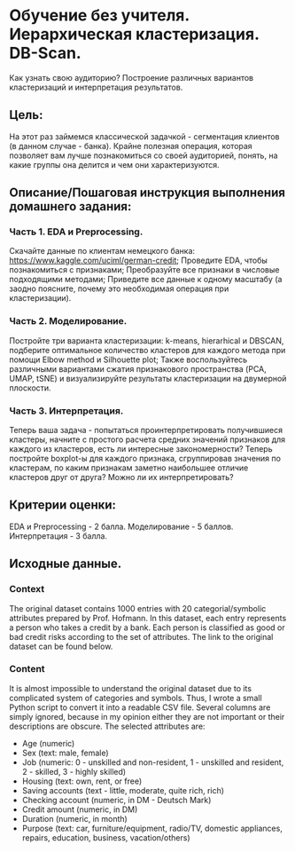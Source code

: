 # Обучение без учителя. Иерархическая кластеризация. DB-Scan.

Как узнать свою аудиторию? Построение различных вариантов кластеризаций и интерпретация результатов.

## Цель:
На этот раз займемся классической задачкой - сегментация клиентов (в данном случае - банка). Крайне полезная операция, которая позволяет вам лучше познакомиться со своей аудиторией, понять, на какие группы она делится и чем они характеризуются.


## Описание/Пошаговая инструкция выполнения домашнего задания:
### Часть 1. EDA и Preprocessing.

Скачайте данные по клиентам немецкого банка: https://www.kaggle.com/uciml/german-credit;
Проведите EDA, чтобы познакомиться с признаками;
Преобразуйте все признаки в числовые подходящими методами;
Приведите все данные к одному масштабу (а заодно поясните, почему это необходимая операция при кластеризации).

### Часть 2. Моделирование.

Постройте три варианта кластеризации: k-means, hierarhical и DBSCAN, подберите оптимальное количество кластеров для каждого метода при помощи Elbow method и Silhouette plot;
Также воспользуйтесь различными вариантами сжатия признакового пространства (PCA, UMAP, tSNE) и визуализируйте результаты кластеризации на двумерной плоскости.

### Часть 3. Интерпретация.

Теперь ваша задача - попытаться проинтерпретировать получившиеся кластеры, начните с простого расчета средних значений признаков для каждого из кластеров, есть ли интересные закономерности?
Теперь постройте boxplot-ы для каждого признака, сгруппировав значения по кластерам, по каким признакам заметно наибольшее отличие кластеров друг от друга? Можно ли их интерпретировать?

## Критерии оценки:
EDA и Preprocessing - 2 балла.
Моделирование - 5 баллов.
Интерпретация - 3 балла.

## Исходные данные.

### Context
The original dataset contains 1000 entries with 20 categorial/symbolic attributes prepared by Prof. Hofmann. In this dataset, each entry represents a person who takes a credit by a bank. Each person is classified as good or bad credit risks according to the set of attributes. The link to the original dataset can be found below.

### Content
It is almost impossible to understand the original dataset due to its complicated system of categories and symbols. Thus, I wrote a small Python script to convert it into a readable CSV file. Several columns are simply ignored, because in my opinion either they are not important or their descriptions are obscure. The selected attributes are:

- Age (numeric)
- Sex (text: male, female)
- Job (numeric: 0 - unskilled and non-resident, 1 - unskilled and resident, 2 - skilled, 3 - highly skilled)
- Housing (text: own, rent, or free)
- Saving accounts (text - little, moderate, quite rich, rich)
- Checking account (numeric, in DM - Deutsch Mark)
- Credit amount (numeric, in DM)
- Duration (numeric, in month)
- Purpose (text: car, furniture/equipment, radio/TV, domestic appliances, repairs, education, business, vacation/others)
